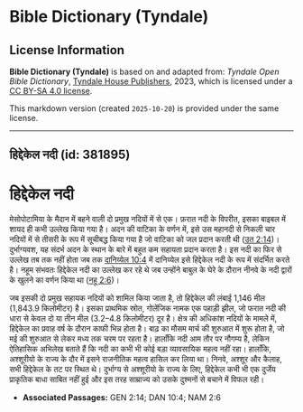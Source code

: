 # Bible Dictionary (Tyndale)

## License Information

**Bible Dictionary (Tyndale)** is based on and adapted from: _Tyndale Open Bible Dictionary_, [Tyndale House Publishers](https://tyndaleopenresources.com/), 2023, which is licensed under a [CC BY-SA 4.0 license](https://creativecommons.org/licenses/by-sa/4.0/legalcode.en).

This markdown version (created `2025-10-20`) is provided under the same license.



--------------------------------

## हिद्देकेल नदी (id: 381895)

हिद्देकेल नदी
=============

मेसोपोटामिया के मैदान में बहने वाली दो प्रमुख नदियों में से एक। फ़रात नदी के विपरीत, इसका बाइबल में शायद ही कभी उल्लेख किया गया है। अदन की वाटिका के वर्णन में, इसे उस महानदी से निकली चार नदियों में से तीसरी के रूप में सूचीबद्ध किया गया है जो वाटिका को जल प्रदान करती थी ([उत 2:14](https://ref.ly/Gen2:14))। दुर्भाग्यवश, यह संदर्भ अदन के स्थान के बारे में बहुत कम सहायता प्रदान करता है। इस नदी का फिर से उल्लेख तब तक नहीं होता जब तक [दानिय्येल 10:4](https://ref.ly/Dan10:4) में दानिय्येल इसे हिद्देकेल नदी के रूप में संदर्भित करते है। नहूम संभवतः हिद्देकेल नदी का उल्लेख कर रहे थे जब उन्होंने बाबुल के घेरे के दौरान नीनवे के नदी द्वारों के खुलने का वर्णन किया था ([नहू 2:6](https://ref.ly/Nah2:6))।

जब इसकी दो प्रमुख सहायक नदियों को शामिल किया जाता है, तो हिद्देकेल की लंबाई 1,146 मील (1,843\.9 किलोमीटर) है। इसका प्राथमिक स्रोत, गोलेंजिक नामक एक पहाड़ी झील, जो फरात नदी की धारा से केवल दो या तीन मील (3\.2–4\.8 किलोमीटर) दूर है। क्षेत्र की अधिकांश नदियों के मामले में, हिद्देकेल का प्रवाह वर्ष के दौरान काफी भिन्न होता है। बाढ़ का मौसम मार्च की शुरुआत में शुरू होता है, जो मई की शुरुआत से लेकर मध्य तक चरम पर रहता है। हालाँकि नदी आम तौर पर नौगम्य है, लेकिन ऐतिहासिक अभिलेख बताते हैं कि नदी का कभी भी कोई बड़ा व्यावसायिक महत्व नहीं रहा। हालाँकि, अश्शूरीयो के राज्य के दौर में इसने राजनीतिक महत्व हासिल कर लिया था। निनवे, अश्शूर और कैलाह, सभी हिद्देकेल के तट पर स्थित थे। दुर्भाग्य से अश्शूरीयो के राज्य के लिए, हिद्देकेल कभी भी एक दुर्जेय प्राकृतिक बाधा साबित नहीं हुई और इस तरह साम्राज्य को उसके दुश्मनों से बचाने में विफल रही।

* **Associated Passages:** GEN 2:14; DAN 10:4; NAM 2:6

